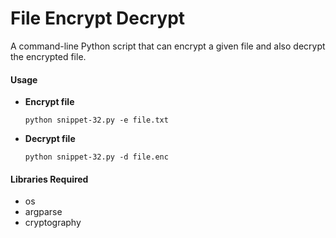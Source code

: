 # File Encrypt Decrypt

A command-line Python script that can encrypt a given file and also decrypt the encrypted file.

#### Usage

-   **Encrypt file**

        python snippet-32.py -e file.txt

-   **Decrypt file**

        python snippet-32.py -d file.enc


#### Libraries Required

-   os
-   argparse
-   cryptography